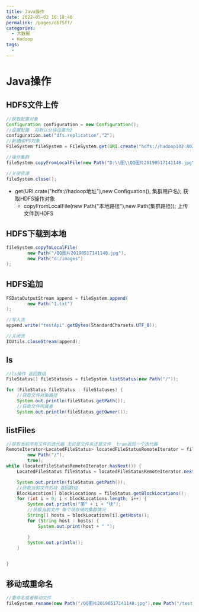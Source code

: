 ```yaml
---
title: Java操作
date: 2022-05-02 16:18:40
permalink: /pages/d6f5ff/
categories:
  - 大数据
  - Hadoop
tags:
  - 
---
```

# Java操作

## HDFS文件上传

```java
//获取配置对象
Configuration configuration = new Configuration();
//设置配置  将默认分块设置为2
configuration.set("dfs.replication","2");
//新建HDFS对象
FileSystem fileSystem = FileSystem.get(URI.create("hdfs://hadoop102:8020"), configuration, "atguigu");

//操作集群
fileSystem.copyFromLocalFile(new Path("D:\\图\\QQ图片20190517141148.jpg"),new Path("/"));

//关闭资源
fileSystem.close();
```

- get(URI.crate("hdfs://hadoop地址"),new Configuation(), 集群用户名);   获取HDFS操作对象
  - copyFromLocalFile(new Path("本地路径"),new Path(集群路径));  上传文件到HDFS



## HDFS下载到本地

```java
fileSystem.copyToLocalFile(
        new Path("/QQ图片20190517141148.jpg"),
        new Path("d:/images")
);
```



## HDFS追加

```java
FSDataOutputStream append = fileSystem.append(
        new Path("1.txt")
);

//写入流
append.write("testApi".getBytes(StandardCharsets.UTF_8));

//关闭流
IOUtils.closeStream(append);
```



## ls

```java
//ls操作 返回数组
FileStatus[] fileStatuses = fileSystem.listStatus(new Path("/"));

for (FileStatus fileStatus : fileStatuses) {
    //获取文件对象路径
    System.out.println(fileStatus.getPath());
    //获取文件所属者
    System.out.println(fileStatus.getOwner());
```



## listFiles

```java
//获取当前所有文件的迭代器 无论是文件夹还是文件  true返回一个迭代器 
RemoteIterator<LocatedFileStatus> locatedFileStatusRemoteIterator = fileSystem.listFiles(
        new Path("/"),
        true);
while (locatedFileStatusRemoteIterator.hasNext()) {
    LocatedFileStatus fileStatus = locatedFileStatusRemoteIterator.next();

    System.out.println(fileStatus.getPath());
    //获取当前文件的块 返回数组
    BlockLocation[] blockLocations = fileStatus.getBlockLocations();
    for (int i = 0; i < blockLocations.length; i++) {
        System.out.println("第" + i + "块");
        //获取当前文件 每个块存储的集群情况
        String[] hosts = blockLocations[i].getHosts();
        for (String host : hosts) {
            System.out.print(host + " ");

        }
        System.out.println();
    }


}
```



## 移动或重命名

```java
//重命名或者移动文件
fileSystem.rename(new Path("/QQ图片20190517141148.jpg"),new Path("/test/233.jpg"));
```



